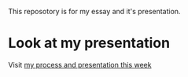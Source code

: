This reposotory is for my essay and it's presentation.

# Look at my presentation

Visit [my process and presentation this week](./Pre/Week1.md)